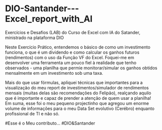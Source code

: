 # DIO-Santander---Excel_report_with_AI
Exercícios e Desafios (LAB) do Curso de Excel com IA do Satander, ministrado na plataforma DIO

Neste Exercício Prático, entendemos o básico de como um investimento funciona, o que é um dividendo e como calcular os ganhos futuros (rendimentos) com o uso da Função VF do Excel. Foquei-me em desenvolver uma ferramenta um pouco fiel à realidade que tenho observados - uma planilha que permie monitorar/simular os ganhos obtidos mensalmente em um investimento sob uma taxa.

Mais do que usar fórmulas, apliquei técnicas que importantes para a visualização do meu report de investimentos/simulador de rendimentos mensais (muitas delas são recomendações do Felipão), realçando aquilo que é importante e capaz de prender a atenção de quem usar a planilha!
Em suma, esse foi o meu pequeno projectinho que agregou um enorme volume de informações para o meu Data Set evolutivo (Cerébro) enquanto profissional de TI e não só.

#Esse é o Meu contributo...
#DIO&Santander
